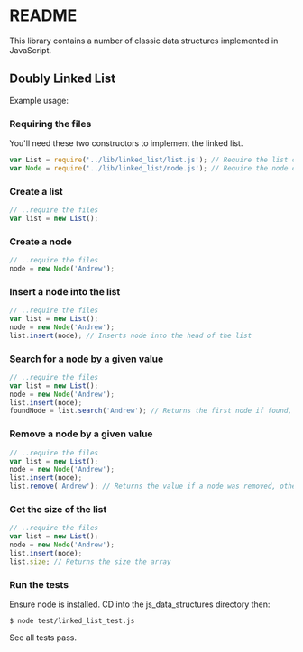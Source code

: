 # README
This library contains a number of classic data structures implemented in JavaScript.

## Doubly Linked List
Example usage:

### Requiring the files
You'll need these two constructors to implement the linked list.
```javascript
var List = require('../lib/linked_list/list.js'); // Require the list class
var Node = require('../lib/linked_list/node.js'); // Require the node class
```

### Create a list
```javascript
// ..require the files
var list = new List();
```

### Create a node
```javascript
// ..require the files
node = new Node('Andrew');
```

### Insert a node into the list
```javascript
// ..require the files
var list = new List();
node = new Node('Andrew');
list.insert(node); // Inserts node into the head of the list
```

### Search for a node by a given value
```javascript
// ..require the files
var list = new List();
node = new Node('Andrew');
list.insert(node);
foundNode = list.search('Andrew'); // Returns the first node if found, otherwise null
```

### Remove a node by a given value
```javascript
// ..require the files
var list = new List();
node = new Node('Andrew');
list.insert(node);
list.remove('Andrew'); // Returns the value if a node was removed, otherwise null
```

### Get the size of the list
```javascript
// ..require the files
var list = new List();
node = new Node('Andrew');
list.insert(node);
list.size; // Returns the size the array
```
### Run the tests
Ensure node is installed. CD into the js_data_structures directory then:
```
$ node test/linked_list_test.js
```
See all tests pass.

